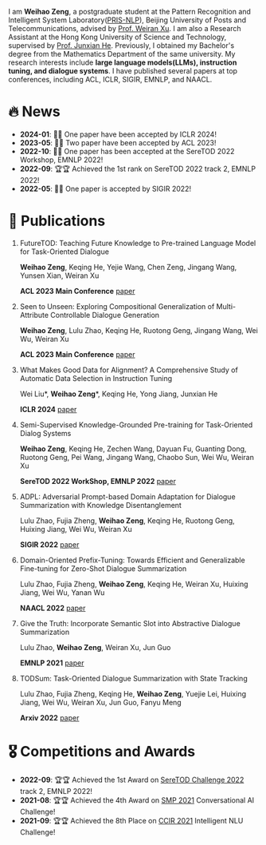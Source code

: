 I am **Weihao Zeng**, a postgraduate student at the Pattern Recognition and Intelligent System Laboratory([PRIS-NLP](https://pris-nlp.github.io/en/#hero)), Beijing University of Posts and Telecommunications, advised by [Prof. Weiran Xu](https://pris-nlp.github.io/en/author/weiran-xu/). I am also a Research Assistant at the Hong Kong University of Science and Technology, supervised by [Prof. Junxian He](https://jxhe.github.io/). Previously, I obtained my Bachelor's degree from the Mathematics Department of the same university. My research interests include **large language models(LLMs), instruction tuning, and dialogue systems**. I have published several papers at top conferences, including ACL, ICLR, SIGIR, EMNLP, and NAACL.

# 🔥 News

- **2024-01**: 🎉🎉 One paper have been accepted by ICLR 2024!
- **2023-05**: 🎉🎉 Two paper have been accepted by ACL 2023!
- **2022-10**: 🎉🎉 One paper has been accepted at the SereTOD 2022 Workshop, EMNLP 2022!
- **2022-09**: 🏆🏆 Achieved the 1st rank on SereTOD 2022 track 2, EMNLP 2022!
- **2022-05**: 🎉🎉 One paper is accepted by SIGIR 2022!

# 📝 Publications 

1. FutureTOD: Teaching Future Knowledge to Pre-trained Language Model for Task-Oriented Dialogue

   **Weihao Zeng**, Keqing He, Yejie Wang, Chen Zeng, Jingang Wang, Yunsen Xian, Weiran Xu
   
   **ACL 2023 Main Conference**   [paper](https://arxiv.org/abs/2306.10315)
2. Seen to Unseen: Exploring Compositional Generalization of Multi-Attribute Controllable Dialogue Generation

   **Weihao Zeng**, Lulu Zhao, Keqing He, Ruotong Geng, Jingang Wang, Wei Wu, Weiran Xu
   
   **ACL 2023 Main Conference**   [paper](https://arxiv.org/abs/2306.10317)

3. What Makes Good Data for Alignment? A Comprehensive Study of Automatic Data Selection in Instruction Tuning
   
    Wei Liu*, **Weihao Zeng***, Keqing He, Yong Jiang, Junxian He
   
    **ICLR 2024**  [paper](https://arxiv.org/abs/2312.15685)
   
5. Semi-Supervised Knowledge-Grounded Pre-training for Task-Oriented Dialog Systems 

   **Weihao Zeng**, Keqing He, Zechen Wang, Dayuan Fu, Guanting Dong, Ruotong Geng, Pei Wang, Jingang Wang, Chaobo Sun, Wei Wu, Weiran Xu
   
   **SereTOD 2022 WorkShop, EMNLP 2022**   [paper](https://aclanthology.org/2022.seretod-1.6.pdf)
   
6. ADPL: Adversarial Prompt-based Domain Adaptation for Dialogue Summarization with Knowledge Disentanglement   

   Lulu Zhao, Fujia Zheng, **Weihao Zeng**, Keqing He, Ruotong Geng, Huixing Jiang, Wei Wu, Weiran Xu
   
   **SIGIR 2022** [paper](https://dl.acm.org/doi/10.1145/3477495.3531933) 
   
7. Domain-Oriented Prefix-Tuning: Towards Efficient and Generalizable Fine-tuning for Zero-Shot Dialogue Summarization

   Lulu Zhao, Fujia Zheng, **Weihao Zeng**, Keqing He, Weiran Xu, Huixing Jiang, Wei Wu, Yanan Wu
   
   **NAACL 2022** [paper](https://aclanthology.org/2022.naacl-main.357.pdf)
   
8. Give the Truth: Incorporate Semantic Slot into Abstractive Dialogue Summarization

   Lulu Zhao, **Weihao Zeng**, Weiran Xu, Jun Guo
   
   **EMNLP 2021** [paper](https://pdfs.semanticscholar.org/bbc4/08a278613621e107b2d3caff06edbd688d80.pdf?_gl=1*qle2t2*_ga*MTY2NzMzNzY4Ny4xNjc5ODg1NDQ3*_ga_H7P4ZT52H5*MTY4MTYzNTMwNC4zNC4xLjE2ODE2MzY4MTMuMC4wLjA.)
   
9. TODSum: Task-Oriented Dialogue Summarization with State Tracking

   Lulu Zhao, Fujia Zheng, Keqing He, **Weihao Zeng**, Yuejie Lei, Huixing Jiang, Wei Wu, Weiran Xu, Jun Guo, Fanyu Meng
   
   **Arxiv 2022** [paper](https://arxiv.org/pdf/2110.12680.pdf)
   
# 🎖 Competitions and Awards

- **2022-09**: 🏆🏆 Achieved the 1st Award on [SereTOD Challenge 2022](http://seretod.org/Challenge.html) track 2, EMNLP 2022!
- **2021-08**: 🏆🏆 Achieved the 4th Award on [SMP 2021](https://conference.cipsc.org.cn/smp2021/) Conversational AI Challenge!
- **2021-09**: 🏆🏆 Achieved the 8th Place on [CCIR 2021](https://www.datafountain.cn/competitions/511/ranking?isRedance=1&sch=1793&stage=B)  Intelligent NLU Challenge!



